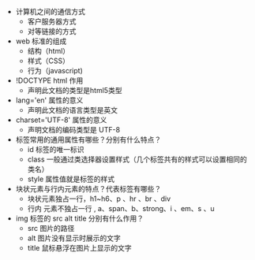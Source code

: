 -   计算机之间的通信方式
    + 客户服务器方式
    + 对等链接的方式
-   web 标准的组成
    + 结构（html）
    + 样式（CSS）
    + 行为（javascript)
-   !DOCTYPE html 作用
    + 声明此文档的类型是html5类型
-   lang='en' 属性的意义
    + 声明此文档的语言类型是英文
-   charset='UTF-8' 属性的意义
    + 声明文档的编码类型是 UTF-8
-   标签常用的通用属性有哪些？分别有什么特点？
    + id  标签的唯一标识
    + class  一般通过类选择器设置样式（几个标签共有的样式可以设置相同的类名）
    + style  属性值就是标签的样式
-   块状元素与行内元素的特点？代表标签有哪些？
    + 块状元素独占一行，h1~h6、p 、hr 、br 、div 
    + 行内 元素不独占一行 ,  a、span、b、strong、i 、em、s 、u
-   img 标签的 src alt title 分别有什么作用？
    + src 图片的路径
    + alt  图片没有显示时展示的文字
    + title 鼠标悬浮在图片上显示的文字
